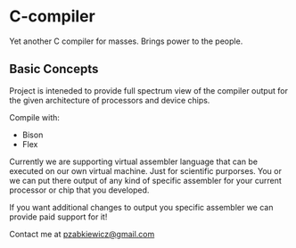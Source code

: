 # C-compiler
Yet another C compiler for masses. Brings power to the people.

Basic Concepts
--------------

Project is inteneded to provide full spectrum view of the compiler
output for the given architecture of processors and device chips.

Compile with:
 - Bison
 - Flex

Currently we are supporting virtual assembler language that can be
executed on our own virtual machine. Just for scientific purporses.
You or we can put there output of any kind of specific assembler
for your current processor or chip that you developed.

If you want additional changes to output you specific assembler
we can provide paid support for it!

Contact me at pzabkiewicz@gmail.com


